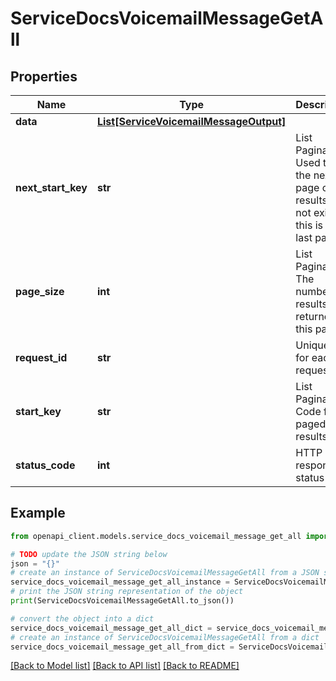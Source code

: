 # ServiceDocsVoicemailMessageGetAll


## Properties

Name | Type | Description | Notes
------------ | ------------- | ------------- | -------------
**data** | [**List[ServiceVoicemailMessageOutput]**](ServiceVoicemailMessageOutput.md) |  | [optional] 
**next_start_key** | **str** | List Pagination: Used to get the next page of results. Will not exist if this is the last page. | [optional] 
**page_size** | **int** | List Pagination: The number of results returned in this page | [optional] 
**request_id** | **str** | Unique id for each request | [optional] 
**start_key** | **str** | List Pagination: Code for paged results | [optional] 
**status_code** | **int** | HTTP response status code | [optional] 

## Example

```python
from openapi_client.models.service_docs_voicemail_message_get_all import ServiceDocsVoicemailMessageGetAll

# TODO update the JSON string below
json = "{}"
# create an instance of ServiceDocsVoicemailMessageGetAll from a JSON string
service_docs_voicemail_message_get_all_instance = ServiceDocsVoicemailMessageGetAll.from_json(json)
# print the JSON string representation of the object
print(ServiceDocsVoicemailMessageGetAll.to_json())

# convert the object into a dict
service_docs_voicemail_message_get_all_dict = service_docs_voicemail_message_get_all_instance.to_dict()
# create an instance of ServiceDocsVoicemailMessageGetAll from a dict
service_docs_voicemail_message_get_all_from_dict = ServiceDocsVoicemailMessageGetAll.from_dict(service_docs_voicemail_message_get_all_dict)
```
[[Back to Model list]](../README.md#documentation-for-models) [[Back to API list]](../README.md#documentation-for-api-endpoints) [[Back to README]](../README.md)


